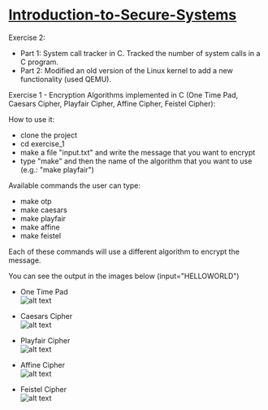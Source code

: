 # [Introduction-to-Secure-Systems](https://www.csd.uoc.gr/CSD/index.jsp?content=courses_catalog&openmenu=demoAcc3&lang=en&course=98)  

Exercise 2:  
- Part 1: System call tracker in C. Tracked the number of system calls in a C program.
- Part 2: Modified an old version of the Linux kernel to add a new functionality (used QEMU).    



Exercise 1 - Encryption Algorithms implemented in C (One Time Pad, Caesars Cipher, Playfair Cipher, Affine Cipher, Feistel Cipher):

How to use it:
- clone the project
- cd exercise_1
- make a file "input.txt" and write the message that you want to encrypt
- type "make" and then the name of the algorithm that you want to use  (e.g.: "make playfair")

Available commands the user can type:
- make otp
- make caesars
- make playfair
- make affine
- make feistel

Each of these commands will use a different algorithm to encrypt the message.

You can see the output in the images below (input="HELLOWORLD")

- One Time Pad  
![alt text](https://github.com/georgeleve/CS457-Introduction-to-Security-Systems/blob/main/images/otp.jpg)  

- Caesars Cipher  
![alt text](https://github.com/georgeleve/CS457-Introduction-to-Security-Systems/blob/main/images/caesars.jpg)  

- Playfair Cipher  
![alt text](https://github.com/georgeleve/CS457-Introduction-to-Security-Systems/blob/main/images/playfair.jpg)  

- Affine Cipher  
![alt text](https://github.com/georgeleve/CS457-Introduction-to-Security-Systems/blob/main/images/affine.jpg)  

- Feistel Cipher  
![alt text](https://github.com/georgeleve/CS457-Introduction-to-Security-Systems/blob/main/images/feistel.jpg)  
